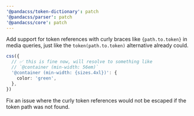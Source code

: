 ```yaml
---
'@pandacss/token-dictionary': patch
'@pandacss/parser': patch
'@pandacss/core': patch
---
```


Add support for token references with curly braces like `{path.to.token}` in media queries, just like the
`token(path.to.token)` alternative already could.

```ts
css({
  // ✅ this is fine now, will resolve to something like
  // `@container (min-width: 56em)`
  '@container (min-width: {sizes.4xl})': {
    color: 'green',
  },
})
```

Fix an issue where the curly token references would not be escaped if the token path was not found.
